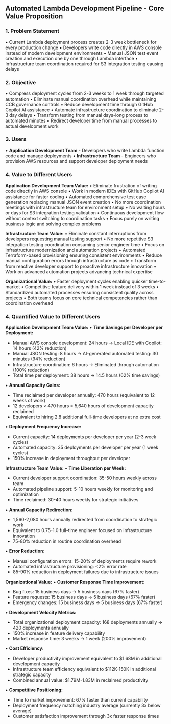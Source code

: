 ## Automated Lambda Development Pipeline - Core Value Proposition

### **1. Problem Statement**
• Current Lambda deployment process creates 2-3 week bottleneck for every production change
• Developers write code directly in AWS console instead of modern development environments
• Manual JSON test event creation and execution one by one through Lambda interface
• Infrastructure team coordination required for S3 integration testing causing delays

### **2. Objective**
• Compress deployment cycles from 2-3 weeks to 1 week through targeted automation
• Eliminate manual coordination overhead while maintaining CCB governance controls
• Reduce development time through GitHub Copilot AI assistance
• Automate infrastructure coordination to eliminate 2-3 day delays
• Transform testing from manual days-long process to automated minutes
• Redirect developer time from manual processes to actual development work

### **3. Users**
• **Application Development Team** - Developers who write Lambda function code and manage deployments
• **Infrastructure Team** - Engineers who provision AWS resources and support developer deployment needs

### **4. Value to Different Users**

**Application Development Team Value:**
• Eliminate frustration of writing code directly in AWS console
• Work in modern IDEs with GitHub Copilot AI assistance for faster coding
• Automated comprehensive test case generation replacing manual JSON event creation
• No more coordination meetings with infrastructure team for environment setup
• No waiting hours or days for S3 integration testing validation
• Continuous development flow without context switching to coordination tasks
• Focus purely on writing business logic and solving complex problems

**Infrastructure Team Value:**
• Eliminate constant interruptions from developers requesting manual testing support
• No more repetitive S3 integration testing coordination consuming senior engineer time
• Focus on infrastructure modernization and automation projects
• Automated Terraform-based provisioning ensuring consistent environments
• Reduce manual configuration errors through infrastructure as code
• Transform from reactive developer support to proactive infrastructure innovation
• Work on advanced automation projects advancing technical expertise

**Organizational Value:**
• Faster deployment cycles enabling quicker time-to-market
• Competitive feature delivery within 1 week instead of 3 weeks
• Standardized automated processes ensuring consistent quality across projects
• Both teams focus on core technical competencies rather than coordination overhead


### **4. Quantified Value to Different Users**

**Application Development Team Value:**
• **Time Savings per Developer per Deployment:**
  - Manual AWS console development: 24 hours → Local IDE with Copilot: 14 hours (42% reduction)
  - Manual JSON testing: 8 hours → AI-generated automated testing: 30 minutes (94% reduction)
  - Infrastructure coordination: 6 hours → Eliminated through automation (100% reduction)
  - Total time per deployment: 38 hours → 14.5 hours (62% time savings)

• **Annual Capacity Gains:**
  - Time reclaimed per developer annually: 470 hours (equivalent to 12 weeks of work)
  - 12 developers × 470 hours = 5,640 hours of development capacity reclaimed
  - Equivalent to hiring 2.8 additional full-time developers at no extra cost

• **Deployment Frequency Increase:**
  - Current capacity: 14 deployments per developer per year (2-3 week cycles)
  - Automated capacity: 35 deployments per developer per year (1 week cycles)
  - 150% increase in deployment throughput per developer

**Infrastructure Team Value:**
• **Time Liberation per Week:**
  - Current developer support coordination: 35-50 hours weekly across team
  - Automated pipeline support: 5-10 hours weekly for monitoring and optimization
  - Time reclaimed: 30-40 hours weekly for strategic initiatives

• **Annual Capacity Redirection:**
  - 1,560-2,080 hours annually redirected from coordination to strategic work
  - Equivalent to 0.75-1.0 full-time engineer focused on infrastructure innovation
  - 75-80% reduction in routine coordination overhead

• **Error Reduction:**
  - Manual configuration errors: 15-20% of deployments require rework
  - Automated infrastructure provisioning: <2% error rate
  - 85-90% reduction in deployment failures due to infrastructure issues

**Organizational Value:**
• **Customer Response Time Improvement:**
  - Bug fixes: 15 business days → 5 business days (67% faster)
  - Feature requests: 15 business days → 5 business days (67% faster)
  - Emergency changes: 15 business days → 5 business days (67% faster)

• **Development Velocity Metrics:**
  - Total organizational deployment capacity: 168 deployments annually → 420 deployments annually
  - 150% increase in feature delivery capability
  - Market response time: 3 weeks → 1 week (200% improvement)

• **Cost Efficiency:**
  - Developer productivity improvement equivalent to $1.68M in additional development capacity
  - Infrastructure team efficiency equivalent to $112K-150K in additional strategic capacity
  - Combined annual value: $1.79M-1.83M in reclaimed productivity

• **Competitive Positioning:**
  - Time to market improvement: 67% faster than current capability
  - Deployment frequency matching industry average (currently 3x below average)
  - Customer satisfaction improvement through 3x faster response times
